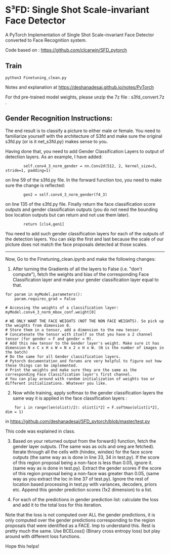 # S³FD: Single Shot Scale-invariant Face Detector
A PyTorch Implementation of Single Shot Scale-invariant Face Detector converted to Face Recognition system.

Code based on : https://github.com/clcarwin/SFD_pytorch

## Train 
```
python3 Finetuning_clean.py
```

Notes and explanation at https://deshanadesai.github.io/notes/PyTorch

For thd pre-trained model weights, please unzip the 7z file : s3fd_convert.7z .

## Gender Recognition Instructions:

The end result is to classify a picture to either male or female. You need to familiarize yourself with the architecture of S3fd and make sure the original s3fd.py (or is it net_s3fd.py) makes sense to you.

Having done that, you need to add Gender Classification Layers to output of detection layers. As an example, I have added:

```
        self.conv4_3_norm_gender = nn.Conv2d(512, 2, kernel_size=3, stride=1, padding=1)
```
on line 59 of the s3fd.py file. In the forward function too, you need to make sure the change is reflected:

 ```
         gen2 = self.conv4_3_norm_gender(f4_3)
```
on line 135 of the s3fd.py file. Finally return the face classification score outputs and gender classification outputs (you do not need the bounding box location outputs but can return and not use them later).

```
        return [cls4,gen1]
```

You need to add such gender classification layers for each of the outputs of the detection layers. You can skip the first and last because the scale of our picture does not match the face proposals detected at those scales.

-----

Now, Go to the Finetuning_clean.ipynb and make the following changes:

1) After turning the Gradients of all the layers to False (i.e. "don't compute"), fetch the weights and bias of the corresponding Face Classification layer and make your gender classification layer equal to that.
```
for param in myModel.parameters():
    param.requires_grad = False

# Accessing the weights of a classification layer:
myModel.conv4_3_norm_mbox_conf.weight[0]

# WE ONLY WANT THE FACE WEIGHTS (NOT THE NON FACE WEIGHTS). So pick up the weights from dimension 0.
# Store them in a tensor, add a dimension to the new tensor.
# Concatenate the tensor with itself so that you have a 2 channel tensor (for gender = F and gender = M).
# Add this new tensor to the Gender layer's weight. Make sure it has dimension N x C x H x W = N x 2 x H x W. (N is the number of images in the batch)
# Do the same for all Gender classification layers.
# Pytorch documentation and forums are very helpful to figure out how these things can be implemented.
# Print the weights and make sure they are the same as the corresponding Face Classification layer's first channel.
# You can play around with random initialization of weights too or different initializations. Whatever you like.
```

2) Now while training, apply softmax to the gender classification layers the same way it is applied in the face classification layers :

```
    for i in range(len(olist)/2): olist[i*2] = F.softmax(olist[i*2], dim = 1)
```

in https://github.com/deshanadesai/SFD_pytorch/blob/master/test.py

This code was explained in class.

3) Based on your returned output from the forward() function, fetch the gender layer outputs. (The same was as ocls and oreg are fetched). Iterate through all the cells with (hindex, windex) for the face score outputs (the same way as is done in line 33, 34 in test.py). If the score of this region proposal being a non-face is less than 0.05, ignore it. (same way as is done in test.py). Extract the gender scores if the score of this region proposal being a non-face was greater than 0.05, (same way as you extract the loc in line 37 of test.py). Ignore the rest of location based processing in test.py with variances, decoders, priors etc. Append this gender prediction scores (1x2 dimension) to a list.

4) For each of the predictions in gender prediction list: calculate the loss and add it to the total loss for this iteration.

Note that the loss is not computed over ALL the gender predictions, it is only computed over the gender predictions corresponding to the region proposals that were identified as a FACE. Imp to understand this. Rest is pretty much the same. Use BCELoss() (Binary cross entropy loss) but play around with different loss functions.

Hope this helps!

